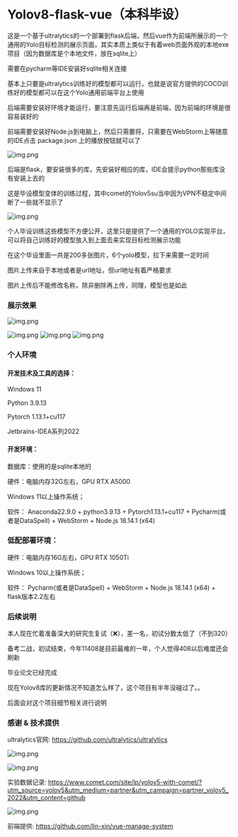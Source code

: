 # Yolov8-flask-vue（本科毕设）

这是一个基于ultralytics的一个部署到flask后端，然后vue作为前端所展示的一个通用的Yolo目标检测的展示页面，其实本质上类似于有着web页面外观的本地exe项目（因为数据库是个本地文件，放在sqlite上）

需要在pycharm等IDE安装好sqlite相关连接

基本上只要是ultralytics训练好的模型都可以运行，也就是说官方提供的COCO训练好的模型都可以在这个Yolo通用前端平台上使用

后端需要安装好环境才能运行，要注意先运行后端再是前端，因为前端的环境是很容易装好的

前端需要安装好Node.js到电脑上，然后只需要将，只需要在WebStorm上等随意的IDE点击 package.json 上的播放按钮就可以了

![img.png](img/img.png)


后端是flask，要安装很多的库，先安装好相应的库，IDE会提示python那些库没有安装上去的



这是毕设模型变体的训练过程，其中comet的Yolov5su当中因为VPN不稳定中间断了一些就不显示了

![img.png](img/mAP50.png)

个人毕设训练这些模型不方便公开，这里只是提供了一个通用的YOLO实现平台，可以将自己训练好的模型放入到上面去来实现目标检测展示功能

在这个毕设里面一共是200多张图片，6个yolo模型，拉下来需要一定时间

图片上传来自于本地或者是url地址，但url地址有着严格要求

图片上传后不能修改名称，除非删除再上传，同理，模型也是如此


### 展示效果

![img.png](img/show3.png)

![img.png](img/show.png)
![img.png](img/show2.png)
![img.png](img/show4.png)

### 个人环境

#### 开发技术及工具的选择：

Windows 11

Python 3.9.13

Pytorch 1.13.1+cu117

Jetbrains-IDEA系列2022

#### 开发环境：

数据库：使用的是sqlite本地的

硬件：电脑内存32G左右，GPU RTX A5000

Windows 11以上操作系统；

软件： Anaconda22.9.0 + python3.9.13 + Pytorch1.13.1+cu117 + Pycharm(或者是DataSpell) + WebStorm + Node.js 18.14.1 (x64)

### 低配部署环境：

硬件：电脑内存16G左右，GPU RTX 1050Ti

Windows 10以上操作系统；

软件： Pycharm(或者是DataSpell) + WebStorm + Node.js 18.14.1 (x64) + flask版本2.2左右

### 后续说明

本人现在忙着准备深大的研究生复试（❌），差一名，初试分数太低了（不到320）

备考二战，初试结束，今年11408是目前最难的一年，个人觉得408以后难度还会刷新

毕业论文已经完成

现在Yolov8库的更新情况不知道怎么样了，这个项目有半年没碰过了。。

后面会对这个项目细节相关进行说明


### 感谢 & 技术提供

ultralytics官网: https://github.com/ultralytics/ultralytics

![img.png](img/img9.png)

![img.png](img/img2.png)

实验数据记录: https://www.comet.com/site/lp/yolov5-with-comet/?utm_source=yolov5&utm_medium=partner&utm_campaign=partner_yolov5_2022&utm_content=github

![img.png](img/img6.png)

前端提供:
https://github.com/lin-xin/vue-manage-system



